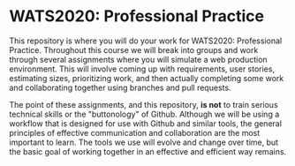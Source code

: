 # WATS2020: Professional Practice

This repository is where you will do your work for WATS2020: Professional Practice. Throughout this course we will break into groups and work through several assignments where you will simulate a web production environment. This will involve coming up with requirements, user stories, estimating sizes, prioritizing work, and then actually completing some work and collaborating together using branches and pull requests.

The point of these assignments, and this repository, **is not** to train serious technical skills or the "buttonology" of Github. Although we will be using a workflow that is designed for use with Github and similar tools, the general principles of effective communication and collaboration are the most important to learn. The tools we use will evolve and change over time, but the basic goal of working together in an effective and efficient way remains.


